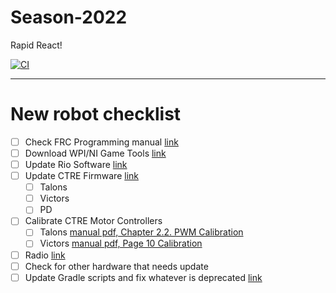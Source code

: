 # Season-2022

Rapid React!

[![CI](https://github.com/team4186/season-2022/actions/workflows/main.yml/badge.svg?branch=main)](https://github.com/team4186/season-2022/actions/workflows/main.yml)

---

# New robot checklist

- [ ] Check FRC Programming manual [link](https://docs.wpilib.org/en/stable/docs/zero-to-robot/introduction.html)
- [ ] Download WPI/NI Game Tools [link](https://docs.wpilib.org/en/stable/docs/zero-to-robot/step-2/frc-game-tools.html)
- [ ] Update Rio Software [link](https://docs.wpilib.org/en/stable/docs/zero-to-robot/step-3/imaging-your-roborio.html)
- [ ] Update CTRE Firmware [link](https://docs.ctre-phoenix.com/en/stable/ch03_PrimerPhoenixSoft.html)
  - [ ] Talons 
  - [ ] Victors
  - [ ] PD
- [ ] Calibrate CTRE Motor Controllers
  - [ ] Talons  [manual pdf, Chapter 2.2. PWM Calibration](https://store.ctr-electronics.com/content/user-manual/Talon%20SRX%20User's%20Guide.pdf)
  - [ ] Victors  [manual pdf, Page 10 Calibration](https://store.ctr-electronics.com/content/user-manual/Victor%20SPX%20User's%20Guide.pdf)
- [ ] Radio [link](https://docs.wpilib.org/en/stable/docs/zero-to-robot/step-3/radio-programming.html)
- [ ] Check for other hardware that needs update
- [ ] Update Gradle scripts and fix whatever is deprecated [link](https://github.com/wpilibsuite/GradleRIO)
